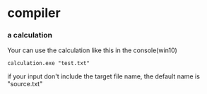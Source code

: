 # compiler
### a calculation
Your can use the calculation like this in the console(win10)
```
calculation.exe "test.txt"
```
if your input don't include the target file name, the default name is "source.txt"
